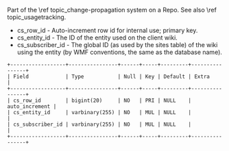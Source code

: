Part of the \ref topic_change-propagation system on a Repo.
See also \ref topic_usagetracking.

- cs_row_id - Auto-increment row id for internal use; primary key.
- cs_entity_id - The ID of the entity used on the client wiki.
- cs_subscriber_id - The global ID (as used by the sites table) of the wiki using the entity (by WMF conventions, the same as the database name).

```
+------------------+----------------+------+-----+---------+----------------+
| Field            | Type           | Null | Key | Default | Extra          |
+------------------+----------------+------+-----+---------+----------------+
| cs_row_id        | bigint(20)     | NO   | PRI | NULL    | auto_increment |
| cs_entity_id     | varbinary(255) | NO   | MUL | NULL    |                |
| cs_subscriber_id | varbinary(255) | NO   | MUL | NULL    |                |
+------------------+----------------+------+-----+---------+----------------+
```
